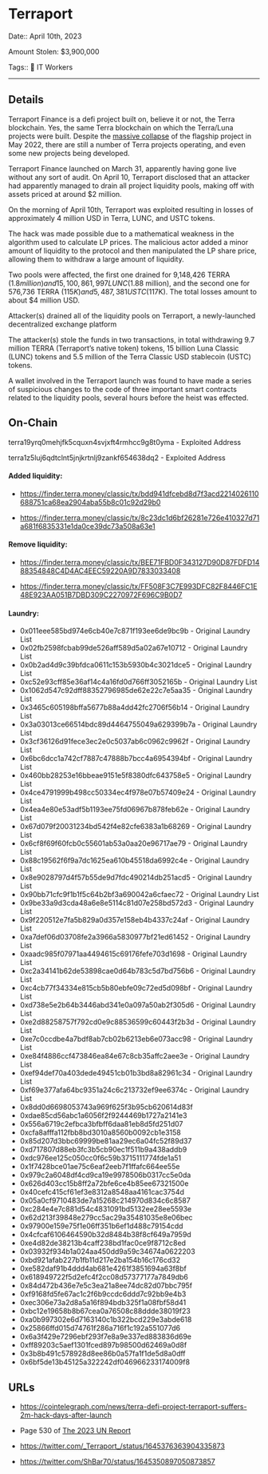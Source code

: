 # Terraport

Date:: April 10th, 2023

Amount Stolen: $3,900,000

Tags:: 💼 IT Workers

---

## Details

Terraport Finance is a defi project built on, believe it or not, the Terra blockchain. Yes, the same Terra blockchain on which the Terra/Luna projects were built. Despite the [massive collapse](https://web3isgoinggreat.com/?id=terra-luna-token-drops-in-price-by-98-amidst-ongoing-terrausd-stablecoin-collapse) of the flagship project in May 2022, there are still a number of Terra projects operating, and even some new projects being developed.

Terraport Finance launched on March 31, apparently having gone live without any sort of audit. On April 10, Terraport disclosed that an attacker had apparently managed to drain all project liquidity pools, making off with assets priced at around $2 million.

On the morning of April 10th, Terraport was exploited resulting in losses of approximately 4 million USD in Terra, LUNC, and USTC tokens.

The hack was made possible due to a mathematical weakness in the algorithm used to calculate LP prices. The malicious actor added a minor amount of liquidity to the protocol and then manipulated the LP share price, allowing them to withdraw a large amount of liquidity. 

Two pools were affected, the first one drained for 9,148,426 TERRA ($1.8 million) and 15,100,861,997 LUNC ($1.88 million), and the second one for 576,736 TERRA ($115K) and 5,487,381 USTC ($117K). The total losses amount to about $4 million USD.

Attacker(s) drained all of the liquidity pools on Terraport, a newly-launched decentralized exchange platform

The attacker(s) stole the funds in two transactions, in total withdrawing 9.7 million TERRA (Terraport’s native token) tokens, 15 billion Luna Classic (LUNC) tokens and 5.5 million of the Terra Classic USD stablecoin (USTC) tokens.

A wallet involved in the Terraport launch was found to have made a series of suspicious changes to the code of three important smart contracts related to the liquidity pools, several hours before the heist was effected.

## On-Chain

terra19yrq0mehjfk5cquxn4svjxft4rmhcc9g8t0yma - Exploited Address

terra1z5luj6qdtclnt5jnjkrtnlj9zankf654638dq2 - Exploited Address

#### Added liquidity:

- https://finder.terra.money/classic/tx/bdd941dfcebd8d7f3acd2214026110688751ca68ea2904aba55b8c01c92d29b0

- https://finder.terra.money/classic/tx/8c23dc1d6bf26281e726e410327d71a681f6835331e1da0ce39dc73a508a63e1

#### Remove liquidity: 

- https://finder.terra.money/classic/tx/BEE71FBD0F343127D90D87FDFD1488354848C4D4AC4EEC59220A9D7833033408

- https://finder.terra.money/classic/tx/FF508F3C7E993DFC82F8446FC1E48E923AA051B7DBD309C2270972F696C9B0D7

#### Laundry:

- 0x011eee585bd974e6cb40e7c871f193ee6de9bc9b - Original Laundry List
- 0x02fb2598fcbab99de526aff589d5a02a67e10712 - Original Laundry List
- 0x0b2ad4d9c39bfdca0611c153b5930b4c3021dce5 - Original Laundry List
- 0xc52e93cff85e36af14c4a16fd0d766ff3052165b - Original Laundry List
- 0x1062d547c92dff88352796985de62e22c7e5aa35 - Original Laundry List
- 0x3465c605198bffa5677b88a4dd42fc2706f56b14 - Original Laundry List
- 0x3a03013ce66514bdc89d4464755049a629399b7a - Original Laundry List
- 0x3cf36126d91fece3ec2e0c5037ab6c0962c9962f - Original Laundry List
- 0x6bc6dcc1a742cf7887c47888b7bcc4a6954394bf - Original Laundry List
- 0x460bb28253e16bbeae9151e5f8380dfc643758e5 - Original Laundry List
- 0x4ce4791999b498cc50334ec4f978e07b57409e24 - Original Laundry List
- 0x4ea4e80e53adf5b1193ee75fd06967b878feb62e - Original Laundry List
- 0x67d079f20031234bd542f4e82cfe6383a1b68269 - Original Laundry List
- 0x6cf8f69f60fcb0c55601ab53a0aa20e96717ae79 - Original Laundry List
- 0x88c19562f6f9a7dc1625ea610b45518da6992c4e - Original Laundry List
- 0x8e9028797d4f57b55de9d7fdc490214db251acd5 - Original Laundry List
- 0x90bb71cfc9f1b1f5c64b2bf3a690042a6cfaec72 - Original Laundry List
- 0x9be33a9d3cda48a6e8e5114c81d07e258bd572d3 - Original Laundry List
- 0x9f220512e7fa5b829a0d357e158eb4b4337c24af - Original Laundry List
- 0xa7def06d03708fe2a3966a5830977bf21ed61452 - Original Laundry List
- 0xaadc985f07971aa4494615c69176fefe703d1698 - Original Laundry List
- 0xc2a34141b62de53898cae0d64b783c5d7bd756b6 - Original Laundry List
- 0xc4cb77f34334e815cb5b80ebfe09c72ed5d098bf - Original Laundry List
- 0xd738e5e2b64b3446abd341e0a097a50ab2f305d6 - Original Laundry List
- 0xe2d88258757f792cd0e9c88536599c60443f2b3d - Original Laundry List
- 0xe7c0ccdbe4a7bdf8ab7cb02b6213eb6e073acc98 - Original Laundry List
- 0xe84f4886ccf473846ea84e67c8cb35affc2aee3e - Original Laundry List
- 0xef94def70a403dede49451cb01b3bd8a82961c34 - Original Laundry List
- 0xf69e377afa64bc9351a24c6c213732ef9ee6374c - Original Laundry List
- 0x8dd0d6698053743a969f625f3b95cb620614d83f
- 0xdae85cd56abc1a6056f2f9244469b1727a2141e3
- 0x556a6719c2efbca3bfbff6daa81eb8d5fd251d07
- 0xcfa8afffa112fbb8bd3010a8560b0092cb1e3158
- 0x85d207d3bbc69999be81aa29ec6a04fc52f89d37
- 0xd717807d88eb3fc3b5cb90ec1f511b9a438addb9
- 0xdc976ee125c050cc0f6c59b3715111774fde1a51
- 0x1f7428bce01ae75c6eaf2eeb7f1ffafc664ee55e
- 0x979c2a6048df4cd9ca19e9978506b0317cc5e0da
- 0x626d403cc15b8ff2a72bfe6ce4b85ee67321500e
- 0x40cefc415cf61ef3e8312a8548aa4161cac3754d
- 0x05a0cf9710483de7a15268c214970d834c6c8587
- 0xc284e4e7c881d54c4831091bd5132ee28ee5593e
- 0x62d213f39848e279cc5ac29a35481035e8e06bec
- 0x97900e159e75f1e06ff351b6ef1d488c79154cdd
- 0x4cfcaf6106464590b32d8484b38f8cf649a7959d
- 0xe4d82de38213b4caff238bd1fac0ce9f8712c8ed
- 0x03932f934b1a024aa450dd9a59c34674a0622203
- 0xbd921afab227b1fb11d217e2ba154b16c176cd32
- 0xe582daf91b4ddd4ab681e4261f3851694a63f8bf
- 0x618949722f5d2efc4f2cc08d57377177a7849db6
- 0x84d472b436e7e5c3ea21a8ee74dc82d07bbc795f
- 0xf9168fd5fe67ac1c2f6b9ccdc6ddd7c92bb9e4b3
- 0xec306e73a2d8a5a16f894bdb325f1a08fbf58d41
- 0xbc12e19658b8b67cea0a76508c88ddde38019f23
- 0xa0b997302e6d7163140c1b322bcd229e3abde618
- 0x25866ffd015d74761f286a716f1c192a551077d6
- 0x6a3f429e7296ebf293f7e8a9e337ed883836d69e
- 0xff89203c5aef1301fced897b98500d62469a0d8f
- 0x3b8b491c578928d8ee86b0a57fa1f1de5d8a0dff
- 0x6bf5de13b45125a322242df046966233174009f8


## URLs

- https://cointelegraph.com/news/terra-defi-project-terraport-suffers-2m-hack-days-after-launch

- Page 530 of [The 2023 UN Report](https://documents.un.org/doc/undoc/gen/n24/032/68/pdf/n2403268.pdf?token=Lnb4xBoncpFwgtMIpl&fe=true)

- https://twitter.com/_Terraport_/status/1645376363904335873

- https://twitter.com/ShBar70/status/1645350897050873857

